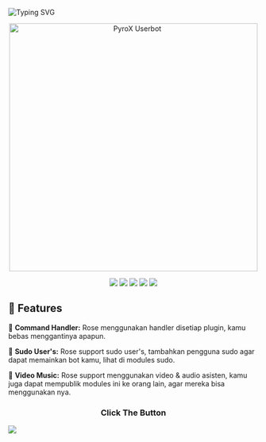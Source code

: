 ![Typing SVG](https://readme-typing-svg.herokuapp.com/?lines=SELAMAT+DATANG+DI+ROSE+USERBOT!;POWERED+BY+SENDI-A-P!;EXPLORE+THE+MAGIC+OF+PYROGRAM!;ENJOY+THE+ULTIMATE+USERBOT+EXPERIENCE!)

<div align="center">
  <img src="https://telegra.ph/file/ddd400fce0284ad813e04.jpg" alt="PyroX Userbot" width="500">
</div>

<p align="center">
    <a href="https://github.com/SendiAp/RoseUserbot"> <img src="https://img.shields.io/github/repo-size/noob-kittu/YoneRobot?color=orange&logo=github&logoColor=green&style=for-the-badge" /></a>
    <a href="https://github.com/SendiAp/RoseUserbot/commits"> <img src="https://img.shields.io/github/last-commit/noob-kittu/YoneRobot?color=blue&logo=github&logoColor=green&style=for-the-badge" /></a>
    <a href="https://github.com/SendiAp/RoseUserbot/issues"> <img src="https://img.shields.io/github/issues/noob-kittu/YoneRobot?color=blueviolet&logo=github&logoColor=green&style=for-the-badge" /></a>
    <a href="https://github.com/SendiAp/Rose-Userbot/network/members"> <img src="https://img.shields.io/github/forks/noob-kittu/YoneRobot?color=red&logo=github&logoColor=green&style=for-the-badge" /></a>  
    <a href="https://t.me/RoseUserbotSupport"><img src="https://img.shields.io/badge/Join-Group%20Support-blue.svg?style=for-the-badge&logo=Telegram"></a>
</p>

## 🔮 Features

🤖 **Command Handler:** Rose menggunakan handler disetiap plugin, kamu bebas menggantinya apapun.

👥 **Sudo User's:** Rose support sudo user's, tambahkan pengguna sudo agar dapat memainkan bot kamu, lihat di modules sudo.

🎥 **Video Music:** Rose support menggunakan video & audio asisten, kamu juga dapat mempublik modules ini ke orang lain, agar mereka bisa menggunakan nya.


<h3 align="center">Click The Button</h3>
<a href="https://dashboard.heroku.com/new?button-url=https%3A%2F%2Fgithub.com%2FSendiAp%2FRoseUserbot&template=https%3A%2F%2Fgithub.com%2FSendiAp%2FRoseUserbot"><img src="https://www.herokucdn.com/deploy/button.svg"></a>
</div>
